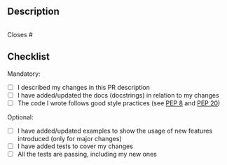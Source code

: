 <!--

Important: Before opening a PR, make sure to read https://github.com/xsuite/xplt/wiki/Contributing

-->


## Description
<!-- Describe why you are making the changes you do
 including code snippets and/or screenshots where applicable
 and link the relevant issues below. -->

```python
```

Closes #



## Checklist

Mandatory: 
- [ ] I described my changes in this PR description
- [ ] I have added/updated the docs (docstrings) in relation to my changes
- [ ] The code I wrote follows good style practices (see [PEP 8](https://peps.python.org/pep-0008/) and [PEP 20](https://peps.python.org/pep-0020/))

Optional:
- [ ] I have added/updated examples to show the usage of new features introduced (only for major changes)
- [ ] I have added tests to cover my changes
- [ ] All the tests are passing, including my new ones
